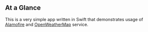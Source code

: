 ## At a Glance

This is a very simple app written in Swift that demonstrates usage of [Alamofire](https://github.com/Alamofire/Alamofire) and [OpenWeatherMap](https://openweathermap.org) service.
